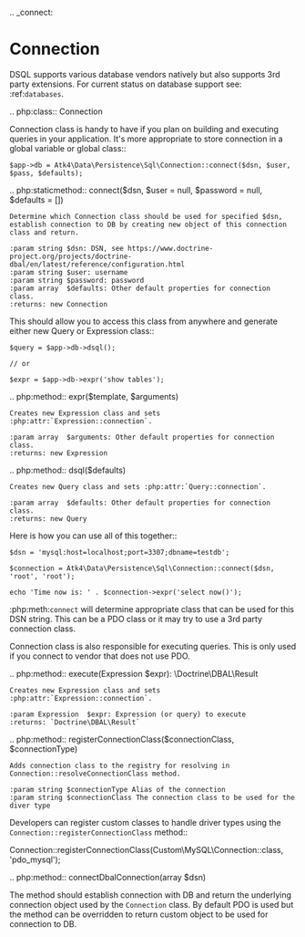 .. _connect:

# Connection

DSQL supports various database vendors natively but also supports 3rd party
extensions.
For current status on database support see: :ref:`databases`.


.. php:class:: Connection

Connection class is handy to have if you plan on building and executing
queries in your application. It's more appropriate to store
connection in a global variable or global class::

```
$app->db = Atk4\Data\Persistence\Sql\Connection::connect($dsn, $user, $pass, $defaults);
```


.. php:staticmethod:: connect($dsn, $user = null, $password = null, $defaults = [])

    Determine which Connection class should be used for specified $dsn,
    establish connection to DB by creating new object of this connection class and return.

    :param string $dsn: DSN, see https://www.doctrine-project.org/projects/doctrine-dbal/en/latest/reference/configuration.html
    :param string $user: username
    :param string $password: password
    :param array  $defaults: Other default properties for connection class.
    :returns: new Connection


This should allow you to access this class from anywhere and generate either
new Query or Expression class::

```
$query = $app->db->dsql();

// or

$expr = $app->db->expr('show tables');
```


.. php:method:: expr($template, $arguments)

    Creates new Expression class and sets :php:attr:`Expression::connection`.

    :param array  $arguments: Other default properties for connection class.
    :returns: new Expression

.. php:method:: dsql($defaults)

    Creates new Query class and sets :php:attr:`Query::connection`.

    :param array  $defaults: Other default properties for connection class.
    :returns: new Query


Here is how you can use all of this together::

```
$dsn = 'mysql:host=localhost;port=3307;dbname=testdb';

$connection = Atk4\Data\Persistence\Sql\Connection::connect($dsn, 'root', 'root');

echo 'Time now is: ' . $connection->expr('select now()');
```

:php:meth:`connect` will determine appropriate class that can be used for this
DSN string. This can be a PDO class or it may try to use a 3rd party connection
class.

Connection class is also responsible for executing queries. This is only used
if you connect to vendor that does not use PDO.

.. php:method:: execute(Expression $expr): \Doctrine\DBAL\Result

    Creates new Expression class and sets :php:attr:`Expression::connection`.

    :param Expression  $expr: Expression (or query) to execute
    :returns: `Doctrine\DBAL\Result`

.. php:method:: registerConnectionClass($connectionClass, $connectionType)

    Adds connection class to the registry for resolving in Connection::resolveConnectionClass method.

    :param string $connectionType Alias of the connection
    :param string $connectionClass The connection class to be used for the diver type

Developers can register custom classes to handle driver types using the `Connection::registerConnectionClass` method::

   Connection::registerConnectionClass(Custom\MySQL\Connection::class, 'pdo_mysql');

.. php:method:: connectDbalConnection(array $dsn)

   The method should establish connection with DB and return the underlying connection object used by
   the `Connection` class. By default PDO is used but the method can be overridden to return custom object to be
   used for connection to DB.
